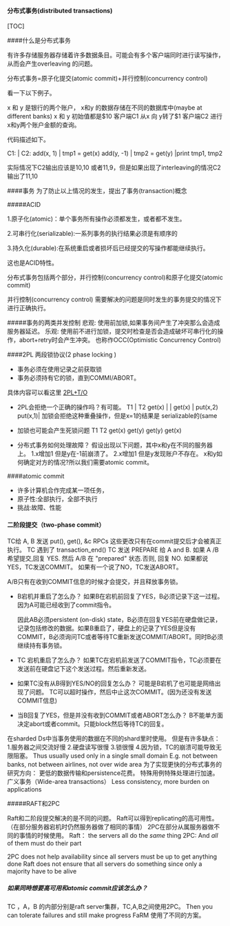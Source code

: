 #### 分布式事务(distributed transactions)

[TOC]

####什么是分布式事务

有许多存储服务器存储着许多数据条目。可能会有多个客户端同时进行读写操作，从而会产生overleaving 的问题。

分布式事务=原子化提交(atomic commit)+并行控制(concurrency control)

看一下以下例子。

  x 和 y 是银行的两个账户，  x和y 的数据存储在不同的数据库中(maybe at different banks)
  x 和 y 初始值都是\$10
 客户端C1  从x 向 y转了$1
 客户端C2 进行x和y两个账户金额的查询。

代码描述如下。

  C1:            | C2:
  add(x, 1)   |  tmp1 = get(x)
  add(y, -1)  |  tmp2 = get(y)
                    |print tmp1, tmp2

实际情况下C2输出应该是10,10 或者11,9，但是如果出现了interleaving的情况C2输出了11,10


####事务
为了防止以上情况的发生，提出了事务(transaction)概念

#####ACID

1.原子化(atomic)：单个事务所有操作必须都发生，或者都不发生。

2.可串行化(serializable):一系列事务的执行结果必须是有顺序的

3.持久化(durable):在系统重启或者损坏后已经提交的写操作都能继续执行。

这也是ACID特性。

分布式事务包括两个部分，并行控制(concurrency control)和原子化提交(atomic commit)

并行控制(concurrency control) 需要解决的问题是同时发生的事务提交的情况下进行正确执行。

#####事务的两类并发控制
悲观:
使用前加锁,如果事务间产生了冲突那么会造成服务器延迟。
乐观:
使用前不进行加锁，提交时检查是否会造成破坏可串行化的操作，abort+retry时会产生冲突。
也称作OCC(Optimistic Concurrency Control)

####2PL 两段锁协议(2 phase locking )

* 事务必须在使用记录之前获取锁
* 事务必须持有它的锁，直到COMMI/ABORT。

具体内容可以看这里 [2PL+T/O](https://github.com/miamia0/LearningRecord/blob/master/CMU15721/lecture2_In-Memory%20Databases/Staring%20into%20the%20Abyss%20An%20Evaluation%20of%20Concurrency%20Control%20with%20One%20Thousand%20Cores.md)

* 2PL会拒绝一个正确的操作吗？有可能。
   T1      |  T2
   get(x)  | 
           |   get(x)
           |  put(x,2)
   put(x,1)|
   加锁会拒绝这种重叠操作，但是x=1的结果是 serializable的(same 

* 加锁也可能会产生死锁问题
    T1      T2
    get(x)  get(y)
    get(y)  get(x)


* 分布式事务如何处理故障？
  假设出现以下问题，其中x和y在不同的服务器上。
  1.x增加1 但是y在-1前崩溃了。
  2.x增加1 但是y发现账户不存在。
x和y如何确定对方的情况?所以我们需要atomic commit。

####atomic commit

* 许多计算机合作完成某一项任务，
* 原子性:全部执行，全部不执行
* 挑战:故障、性能



#### 二阶段提交（two-phase commit） 
  TC给  A, B 发送 put(), get(), &c RPCs 
  这些更改只有在commit提交后才会被真正执行。
  TC 遇到了 transaction_end()
  TC 发送 PREPARE 给 A and B.
  如果 A /B 希望提交,回复 YES.
  然后 A/B 在 "prepared" 状态.否则, 回复 NO.
  如果都说YES，TC发送COMMIT。
  如果有一个说了NO，TC发送ABORT。

  A/B只有在收到COMMIT信息的时候才会提交，并且释放事务锁。


* B宕机并重启了怎么办？
	如果B在宕机前回复了YES，B必须记录下这一过程。因为A可能已经收到了commit指令。
	
	因此AB必须persistent (on-disk) state，B必须在回复YES前在硬盘做记录，记录包括修改的数据。如果B重启了，硬盘上的记录了YES但是没有COMMIT，B必须询问TC或者等待TC重新发送COMMIT/ABORT。同时B必须继续持有事务锁。

* TC 宕机重启了怎么办？
	如果TC在宕机前发送了COMMIT指令，TC必须要在发送前在硬盘记下这个发送过程。然后重新发送。


* 如果TC没有从B得到YES/NO的回复怎么办？
	可能是B宕机了也可能是网络出现了问题。
	TC可以超时操作，然后中止这次COMMIT。(因为还没有发送COMMIT信息)

* 当B回复了YES，但是并没有收到COMMIT或者ABORT怎么办？
	B不能单方面决定abort或者commit。只能block然后等待TC的回复。
  

在sharded Ds中当事务使用的数据在不同的shard里时使用。
  但是有许多缺点：
    1.服务器之间交流好慢
    2.硬盘读写很慢
    3.锁很慢
    4.因为锁，TC的崩溃可能导致无限阻塞。
  Thus usually used only in a single small domain
    E.g. not between banks, not between airlines, not over wide area
  为了实现更快的分布式事务的研究方向：
    更低的数据传输和persistence花费。
    特殊用例特殊处理进行加速。
    广义事务（Wide-area transactions）
    Less consistency, more burden on applications

#####RAFT和2PC

Raft和二阶段提交解决的是不同的问题。
  Raft可以得到replicating的高可用性。（在部分服务器宕机时仍然服务器做了相同的事情）
   2PC在部分从属服务器做不同的事情的时候使用。
  Raft：  the servers all do the *same* thing
  2PC:   And *all* of them must do their part

  2PC does not help availability
    since all servers must be up to get anything done
  Raft does not ensure that all servers do something
    since only a majority have to be alive

##### 如果同時想要高可用和atomic commit应该怎么办？
  TC ，A，B 的内部分别是raft server集群，TC,A,B之间使用2PC。
  Then you can tolerate failures and still make progress
  FaRM 使用了不同的方案。